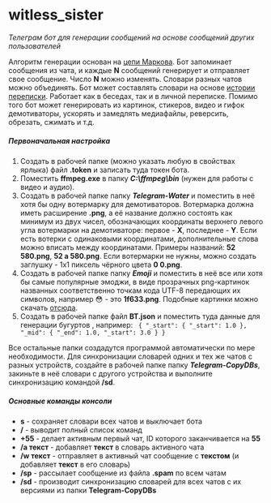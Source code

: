 # witless_sister
_Телеграм бот для генерации сообщений на основе сообщений других пользователей_

Алгоритм генерации основан на [цепи Маркова]. Бот запоминает сообщения из чата, и каждые **N** сообщений генерирует и отправляет свое сообщение. Число **N** можно изменять. Словари разных чатов можно объединять. Бот может составлять словари на основе [истории переписки]. Работает как в беседах, так и в личной переписке. Помимо того бот может генерировать из картинок, стикеров, видео и гифок демотиваторы, ускорять и замедлять медиафайлы, реверсить, обрезать, сжимать и т.д.

##### Первоначальная настройка
1. Создать в рабочей папке (можно указать любую в свойствах ярлыка) файл **.token** и записать туда токен бота.
2. Поместить **ffmpeg.exe** в папку **_C:\ffmpeg\bin_** (нужен для работы с видео и аудио).
3. Создать в рабочей папке папку **_Telegram-Water_** и поместить в неё хотя бы одну вотермарку для демотиваторов. Вотермарка должна иметь расширение **.png**, а её название должно состоять как минимум из двух чисел, обозначающих координаты верхнего левого угла вотермарки на демотиваторе: первое - **X**, последнее - **Y**. Если есть вотерки с одинаковыми координатами, дополнительные слова можно вписать между координатами. Примеры названий: **52 580.png**, **52 a 580.png**. Если вотермарки не нужны, можно создать заглушку - 1x1 пиксель чёрного цвета **0 0.png**.
4. Создать в рабочей папке папку **_Emoji_** и поместить в неё все или хотя бы самые популярные эмоджи, в виде прозрачных png-картинок названных соответственно точкам кода UTF-8 передающих их символов, например 😳 - это **1f633.png**. Подобные картинки можно скачать [отсюда].
5. Создать в рабочей папке файл **BT.json** и поместить туда данные для генерации бугуртов , например:
``` { "_start": { "_start": 1.0 }, "_mid": { "_end": 1.0, "_start": 3.0 } }```

Все остальные папки создадутся программой автоматически по мере необходимости. Для синхронизации словарей одних и тех же чатов с разных устройств, создайте в рабочей папке папку ***Telegram-CopyDBs***, закиньте в неё словари с другого устройства и выполните синхронизацию командой **/sd**.

##### Основные команды консоли
- **s** - сохраняет словари всех чатов и выключает бота
- **/** - выводит полный список команд
- **\+55** - делает активным первый чат, ID которого заканчивается на **55**
- **/a текст** - добавляет **текст** в словарь активного чата
- **/w текст** - отправляет в активный чат сообщение с **текстом** (и добавляет **текст** в его словарь)
- **/sp** - рассылает сообщение из файла **.spam** по всем чатам
- **/sd** - производит синхронизацию словарей для всех чатов с их версиями из папки **Telegram-CopyDBs**

[цепи Маркова]: <https://ru.wikipedia.org/wiki/%D0%A6%D0%B5%D0%BF%D1%8C_%D0%9C%D0%B0%D1%80%D0%BA%D0%BE%D0%B2%D0%B0>
[истории переписки]: <https://www.maketecheasier.com/export-telegram-chat-history/>
[отсюда]:<https://emojipedia.org/>